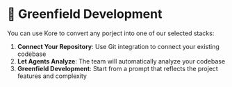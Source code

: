 # 🐲 Greenfield Development

You can use Kore to convert any porject into one of our selected stacks:

1. **Connect Your Repository**: Use Git integration to connect your existing codebase
2. **Let Agents Analyze**: The team will automatically analyze your codebase
3. **Greenfield Development**: Start from a prompt that reflects the project features and complexity
